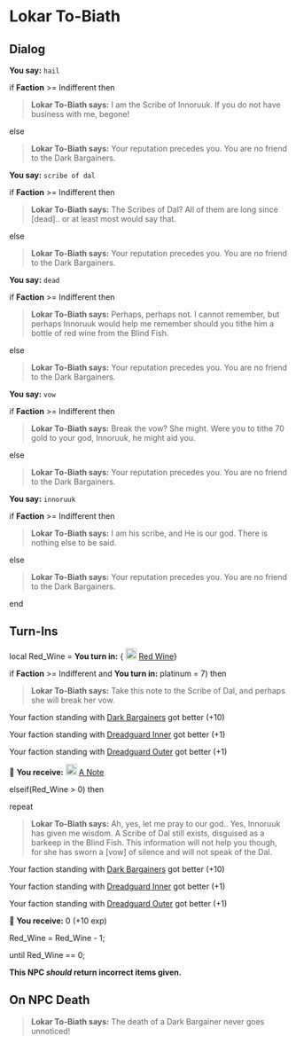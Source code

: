 # Lokar To-Biath



## Dialog

**You say:** `hail`



if **Faction** >= Indifferent then



>**Lokar To-Biath says:** I am the Scribe of Innoruuk. If you do not have business with me, begone!


else



>**Lokar To-Biath says:** Your reputation precedes you. You are no friend to the Dark Bargainers.




**You say:** `scribe of dal`



if **Faction** >= Indifferent then



>**Lokar To-Biath says:** The Scribes of Dal? All of them are long since [dead].. or at least most would say that.


else



>**Lokar To-Biath says:** Your reputation precedes you. You are no friend to the Dark Bargainers.




**You say:** `dead`



if **Faction** >= Indifferent then



>**Lokar To-Biath says:** Perhaps, perhaps not. I cannot remember, but perhaps Innoruuk would help me remember should you tithe him a bottle of red wine from the Blind Fish.


else



>**Lokar To-Biath says:** Your reputation precedes you. You are no friend to the Dark Bargainers.




**You say:** `vow`



if **Faction** >= Indifferent then






>**Lokar To-Biath says:** Break the vow? She might. Were you to tithe 70 gold to your god, Innoruuk, he might aid you.


else



>**Lokar To-Biath says:** Your reputation precedes you. You are no friend to the Dark Bargainers.




**You say:** `innoruuk`



if **Faction** >= Indifferent then



>**Lokar To-Biath says:** I am his scribe, and He is our god.  There is nothing else to be said.


else



>**Lokar To-Biath says:** Your reputation precedes you. You are no friend to the Dark Bargainers.



end

## Turn-Ins





local Red_Wine =  **You turn in:**  { <img style="background:url(/static/icons/blank_slot.gif);width:20px;height:20px;" src="/static/icons/item_704.png" alt="" /> <a
                                href="/item/13030" data-url="13030" class="tooltip-link link">Red Wine</a>}



if **Faction** >= Indifferent and  **You turn in:** platinum = 7) then


>**Lokar To-Biath says:** Take this note to the Scribe of Dal, and perhaps she will break her vow.





Your faction standing with [Dark Bargainers](/faction/236) got better (<span class='text-success'>+10</span>)




Your faction standing with [Dreadguard Inner](/faction/370) got better (<span class='text-success'>+1</span>)


Your faction standing with [Dreadguard Outer](/faction/334) got better (<span class='text-success'>+1</span>)


 &#127873; **You receive:**  <img style="background:url(/static/icons/blank_slot.gif);width:20px;height:20px;" src="/static/icons/item_504.png" alt="" /> <a
                                href="/item/18200" data-url="18200" class="tooltip-link link">A Note</a> 

 

elseif(Red_Wine > 0) then


repeat



>**Lokar To-Biath says:** Ah, yes, let me pray to our god.. Yes, Innoruuk has given me wisdom. A Scribe of Dal still exists, disguised as a barkeep in the Blind Fish. This information will not help you though, for she has sworn a [vow] of silence and will not speak of the Dal.







Your faction standing with [Dark Bargainers](/faction/236) got better (<span class='text-success'>+10</span>)






Your faction standing with [Dreadguard Inner](/faction/370) got better (<span class='text-success'>+1</span>)



Your faction standing with [Dreadguard Outer](/faction/334) got better (<span class='text-success'>+1</span>)



 &#127873; **You receive:** 0 (+10 exp)

 



Red_Wine = Red_Wine - 1;


until Red_Wine == 0;

**This NPC *should* return incorrect items given.**

## On NPC Death

>**Lokar To-Biath says:** The death of a Dark Bargainer never goes unnoticed!